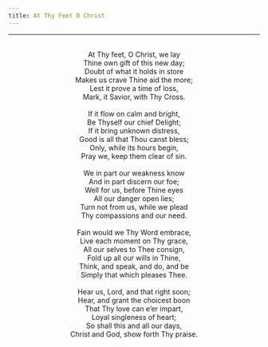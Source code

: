 ```yaml
---
title: At Thy Feet O Christ
---
```


---
<center>
<br/>
At Thy feet, O Christ, we lay<br/>
Thine own gift of this new day;<br/>
Doubt of what it holds in store<br/>
Makes us crave Thine aid the more;<br/>
Lest it prove a time of loss,<br/>
Mark, it Savior, with Thy Cross.<br/>
<br/>
If it flow on calm and bright,<br/>
Be Thyself our chief Delight;<br/>
If it bring unknown distress,<br/>
Good is all that Thou canst bless;<br/>
Only, while its hours begin,<br/>
Pray we, keep them clear of sin.<br/>
<br/>
We in part our weakness know<br/>
And in part discern our foe;<br/>
Well for us, before Thine eyes<br/>
All our danger open lies;<br/>
Turn not from us, while we plead<br/>
Thy compassions and our need.<br/>
<br/>
Fain would we Thy Word embrace,<br/>
Live each moment on Thy grace,<br/>
All our selves to Thee consign,<br/>
Fold up all our wills in Thine,<br/>
Think, and speak, and do, and be<br/>
Simply that which pleases Thee.<br/>
<br/>
Hear us, Lord, and that right soon;<br/>
Hear, and grant the choicest boon<br/>
That Thy love can e’er impart,<br/>
Loyal singleness of heart;<br/>
So shall this and all our days,<br/>
Christ and God, show forth Thy praise.<br/>

</center>